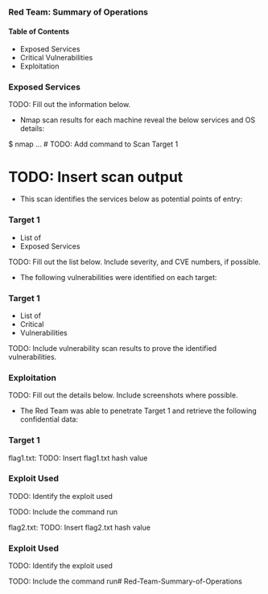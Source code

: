 ### Red Team: Summary of Operations

#### Table of Contents

-  Exposed Services
-  Critical Vulnerabilities
-  Exploitation


### Exposed Services

TODO: Fill out the information below.

-  Nmap scan results for each machine reveal the below services and OS details:

$ nmap ... # TODO: Add command to Scan Target 1
  # TODO: Insert scan output


-  This scan identifies the services below as potential points of entry:

### Target 1

-  List of
-  Exposed Services



TODO: Fill out the list below. Include severity, and CVE numbers, if possible.

-  The following vulnerabilities were identified on each target:

### Target 1

-  List of
-  Critical
-  Vulnerabilities



TODO: Include vulnerability scan results to prove the identified vulnerabilities.

### Exploitation

TODO: Fill out the details below. Include screenshots where possible.


-  The Red Team was able to penetrate Target 1 and retrieve the following confidential data:

### Target 1


flag1.txt: TODO: Insert flag1.txt hash value


### Exploit Used

TODO: Identify the exploit used


TODO: Include the command run





flag2.txt: TODO: Insert flag2.txt hash value


### Exploit Used

TODO: Identify the exploit used

TODO: Include the command run# Red-Team-Summary-of-Operations

